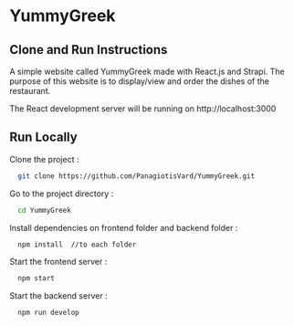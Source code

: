 
# YummyGreek

## Clone and Run Instructions

A simple website called YummyGreek made with React.js and Strapi.
The purpose of this website is to display/view and order the dishes of the restaurant.

The React development server will be running on http://localhost:3000 


## Run Locally

Clone the project :

```bash
  git clone https://github.com/PanagiotisVard/YummyGreek.git
```

Go to the project directory :

```bash
  cd YummyGreek
```

Install dependencies on frontend folder and backend folder :

```bash
  npm install  //to each folder
```

Start the frontend server :

```bash
  npm start
```

Start the backend server :

```bash
  npm run develop
```

